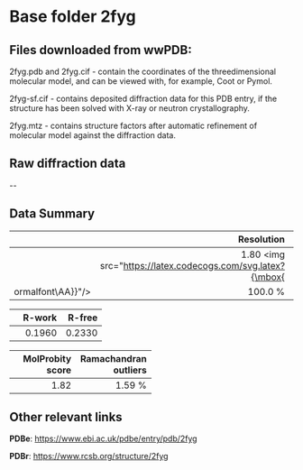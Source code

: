 # Base folder 2fyg

## Files downloaded from wwPDB:

2fyg.pdb and 2fyg.cif - contain the coordinates of the threedimensional molecular model, and can be viewed with, for example, Coot or Pymol.

2fyg-sf.cif - contains deposited diffraction data for this PDB entry, if the structure has been solved with X-ray or neutron crystallography.

2fyg.mtz - contains structure factors after automatic refinement of molecular model against the diffraction data.

## Raw diffraction data

--<br> 

## Data Summary
|   | Resolution | Completeness| I/sigma |
|---|-------------:|----------------:|--------------:|
|   |1.80 <img src="https://latex.codecogs.com/svg.latex?{\mbox{
ormalfont\AA}}"/>|100.0 %|<img width=50/>NULL |

|   | **R-work**| **R-free**   
|---|-------------:|----------------:|           
||0.1960|0.2330|

|   |**MolProbity<br>score**| **Ramachandran<br>outliers** 
|---|-------------:|----------------:|
||1.82|1.59 %|

## Other relevant links 
**PDBe**:  https://www.ebi.ac.uk/pdbe/entry/pdb/2fyg
 
**PDBr**: https://www.rcsb.org/structure/2fyg 

